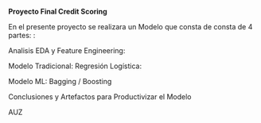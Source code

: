 **Proyecto Final Credit Scoring**

En el presente proyecto se realizara un Modelo que consta de consta de 4 partes: :

Analisis EDA y Feature Engineering:

Modelo Tradicional: Regresión Logística:

Modelo ML: Bagging / Boosting

Conclusiones y Artefactos para Productivizar el Modelo

AUZ
